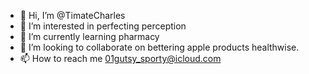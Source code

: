 - 👋 Hi, I’m @TimateCharles
- 👀 I’m interested in perfecting perception
- 🌱 I’m currently learning pharmacy
- 💞️ I’m looking to collaborate on bettering apple products healthwise.
- 📫 How to reach me 01gutsy_sporty@icloud.com 

<!---
TimateCharles/TimateCharles is a ✨ special ✨ repository because its `README.md` (this file) appears on your GitHub profile.
You can click the Preview link to take a look at your changes.
--->
